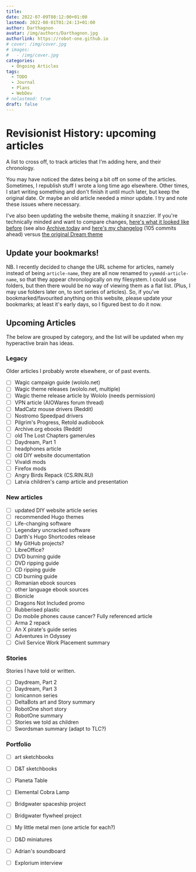 ```yaml
---
title: 
date: 2022-07-09T08:12:00+01:00
lastmod: 2022-08-01T01:24:13+01:00
author: Darthagnon
avatar: /img/authors/Darthagnon.jpg
authorlink: https://robot-one.github.io
# cover: /img/cover.jpg
# images:
#   - /img/cover.jpg
categories:
  - Ongoing Articles
tags:
  - TODO
  - Journal
  - Plans
  - WebDev
# nolastmod: true
draft: false
---
```


# Revisionist History: upcoming articles
A list to cross off, to track articles that I'm adding here, and their chronology.

<!--more-->

You may have noticed the dates being a bit off on some of the articles. Sometimes, I republish stuff I wrote a long time ago elsewhere. Other times, I start writing something and don't finish it until much later, but keep the original date. Or maybe an old article needed a minor update. I try and note these issues where necessary.

I've also been updating the website theme, making it snazzier. If you're technically minded and want to compare changes, [here's what it looked like before](https://web.archive.org/web/20220316012810/http://robot-one.github.io/) (see also [Archive.today](https://archive.ph/zIgCi) and [here's my changelog](https://github.com/Darthagnon/hugo-theme-dream/tree/production) (105 commits ahead) versus [the original Dream theme](https://github.com/g1eny0ung/hugo-theme-dream)

## Update your bookmarks!
NB. I recently decided to change the URL scheme for articles, namely instead of being `article-name`, they are all now renamed to `yymmdd-article-name`, so that they appear chronologically on my filesystem. I could use folders, but then there would be no way of viewing them as a flat list. (Plus, I may use folders later on, to sort series of articles). So, if you've bookmarked/favourited anything on this website, please update your bookmarks; at least it's early days, so I figured best to do it now.

## Upcoming Articles

The below are grouped by category, and the list will be updated when my hyperactive brain has ideas.

### Legacy 
Older articles I probably wrote elsewhere, or of past events.

- [ ] Wagic campaign guide (wololo.net)
- [ ] Wagic theme releases (wololo.net, multiple)
- [ ] Wagic theme release article by Wololo (needs permission)
- [ ] VPN article (AIOWares forum thread)
- [ ] MadCatz mouse drivers (Reddit)
- [ ] Nostromo Speedpad drivers
- [ ] Pilgrim's Progress, Retold audiobook
- [ ] Archive.org ebooks (Reddit)
- [ ] old The Lost Chapters gamerules
- [ ] Daydream, Part 1
- [ ] headphones article
- [ ] old DIY website documentation
- [ ] Vivaldi mods
- [ ] Firefox mods
- [ ] Angry Birds Repack (CS.RIN.RU)
- [ ] Latvia children's camp article and presentation

### New articles

- [ ] updated DIY website article series
- [ ] recommended Hugo themes
- [ ] Life-changing software
- [ ] Legendary uncracked software
- [ ] Darth's Hugo Shortcodes release
- [ ] My GitHub projects?
- [ ] LibreOffice?
- [ ] DVD burning guide
- [ ] DVD ripping guide
- [ ] CD ripping guide
- [ ] CD burning guide
- [ ] Romanian ebook sources
- [ ] other language ebook sources
- [ ] Bionicle
- [ ] Dragons Not Included promo
- [ ] Rubberised plastic
- [ ] Do mobile phones cause cancer? Fully referenced article
- [ ] Arma 2 repack
- [ ] An X pirate's guide series
- [ ] Adventures in Odyssey
- [ ] Civil Service Work Placement summary

### Stories
Stories I have told or written.
- [ ] Daydream, Part 2
- [ ] Daydream, Part 3
- [ ] Ionicannon series
- [ ] DeltaBots art and Story summary
- [ ] RobotOne short story
- [ ] RobotOne summary
- [ ] Stories we told as children
- [ ] Swordsman summary (adapt to TLC?)

### Portfolio
- [ ] art sketchbooks
- [ ] D&T sketchbooks
- [ ] Planeta Table
- [ ] Elemental Cobra Lamp
- [ ] Bridgwater spaceship project
- [ ] Bridgwater flywheel project
- [ ] My little metal men (one article for each?)
- [ ] D&D miniatures
- [ ] Adrian's soundboard
- [ ] Explorium interview

